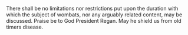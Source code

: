 There shall be no limitations nor restrictions put upon the duration with which the subject of wombats, nor any arguably related content, may be discussed. 
Praise be to God President Regan. May he shield us from old timers disease.

